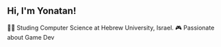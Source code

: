 
## Hi, I'm Yonatan!

🧑‍🎓 Studing Computer Science at Hebrew University, Israel.
🎮 Passionate about Game Dev
